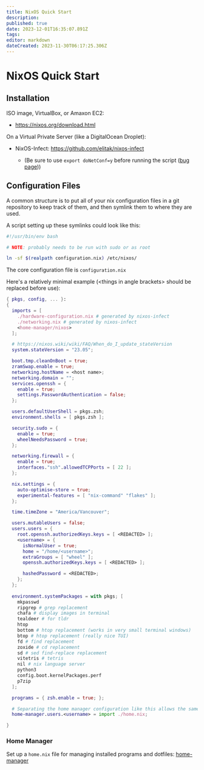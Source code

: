 ```yaml
---
title: NixOS Quick Start
description: 
published: true
date: 2023-12-01T16:35:07.891Z
tags: 
editor: markdown
dateCreated: 2023-11-30T06:17:25.306Z
---
```


# NixOS Quick Start

## Installation

ISO image, VirtualBox, or Amaxon EC2:
- https://nixos.org/download.html
  
On a Virtual Private Server (like a DigitalOcean Droplet):
- NixOS-Infect: https://github.com/elitak/nixos-infect
  
  - (Be sure to use `export doNetConf=y` before running the script ([bug page](https://github.com/elitak/nixos-infect/issues/164)))
  
## Configuration Files

A common structure is to put all of your nix configuration files in a git repository to keep track of them, and then symlink them to where they are used.

A script setting up these symlinks could look like this:

```bash
#!/usr/bin/env bash

# NOTE: probably needs to be run with sudo or as root

ln -sf $(realpath configuration.nix) /etc/nixos/
```

The core configuration file is `configuration.nix`

Here's a relatively minimal example (\<things in angle brackets\> should be replaced before use):

```nix
{ pkgs, config, ... }:
{
  imports = [
    ./hardware-configuration.nix # generated by nixos-infect
    ./networking.nix # generated by nixos-infect
    <home-manager/nixos>
  ];

  # https://nixos.wiki/wiki/FAQ/When_do_I_update_stateVersion
  system.stateVersion = "23.05";

  boot.tmp.cleanOnBoot = true;
  zramSwap.enable = true;
  networking.hostName = <host name>;
  networking.domain = "";
  services.openssh = {
    enable = true;
    settings.PasswordAuthentication = false;
  };

  users.defaultUserShell = pkgs.zsh;
  environment.shells = [ pkgs.zsh ];

  security.sudo = {
    enable = true;
    wheelNeedsPassword = true;
  };

  networking.firewall = {
    enable = true;
    interfaces."ssh".allowedTCPPorts = [ 22 ]; 
  };

  nix.settings = {
    auto-optimise-store = true;
    experimental-features = [ "nix-command" "flakes" ];
  };

  time.timeZone = "America/Vancouver";

  users.mutableUsers = false;
  users.users = {
    root.openssh.authorizedKeys.keys = [ <REDACTED> ];
    <username> = {
      isNormalUser = true;
      home = "/home/<username>";
      extraGroups = [ "wheel" ];
      openssh.authorizedKeys.keys = [ <REDACTED> ];

      hashedPassword = <REDACTED>;
    };
  };
  
  environment.systemPackages = with pkgs; [
    mkpasswd
    ripgrep # grep replacement
    chafa # display images in terminal
    tealdeer # for tldr
    htop
    bottom # htop replacement (works in very small terminal windows)
    btop # htop replacement (really nice TUI)
    fd # find replacement
    zoxide # cd replacement
    sd # sed find-replace replacement
    vitetris # tetris
    nil # nix language server
    python3
    config.boot.kernelPackages.perf
    p7zip
  ];

  programs = { zsh.enable = true; };

  # Separating the home manager configuration like this allows the same home manager configuration to be used on NixOS and systems with standalone Nix.
  home-manager.users.<username> = import ./home.nix; 

}

```

### Home Manager

Set up a `home.nix` file for managing installed programs and dotfiles: [home-manager](/nix/home-manager)
